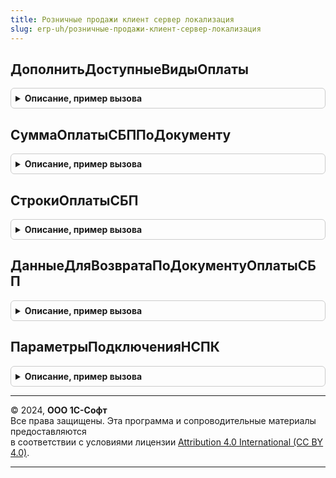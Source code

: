 ```yaml
---
title: Розничные продажи клиент сервер локализация
slug: erp-uh/розничные-продажи-клиент-сервер-локализация
---
```



## ДополнитьДоступныеВидыОплаты
<details style="margin: 1em 0; padding: 0.5em; border: 1px solid #ccc; border-radius: 6px;">

<summary style="font-weight: bold; cursor: pointer;">Описание, пример вызова</summary>

```bsl

// Дополняет колллекцию доступных видов оплат для вида документа
//
// Параметры:
//  Форма - ФормаКлиентскогоПриложения -
//  ДоступныеВидыОплаты - Структура -
//
Процедура ДополнитьДоступныеВидыОплаты(Форма, ДоступныеВидыОплаты) Экспорт
```

Пример вызова
```bsl
РозничныеПродажиКлиентСерверЛокализация.ДополнитьДоступныеВидыОплаты(Форма, ДоступныеВидыОплаты) 
```
</details>

## СуммаОплатыСБППоДокументу
<details style="margin: 1em 0; padding: 0.5em; border: 1px solid #ccc; border-radius: 6px;">

<summary style="font-weight: bold; cursor: pointer;">Описание, пример вызова</summary>

```bsl

//++ Локализация

// Возвращает сумму оплаты СБП по документу
//
// Параметры:
//  ОплатыПлатежнойКартой - ДанныеФормыКоллекция, ТаблицаЗначений, ТабличнаяЧасть - Оплаты платежной картой:
//  * ВидОплаты - ПеречислениеСсылка.ТипыПлатежнойСистемыККТ -
//  * Сумма - Число -
//  * СтатусОплатыСБП - ПеречислениеСсылка.ТипыСтатусовОплатыСБП -
//  ТолькоОплатаВыполнена - Булево - Истина - Выполнена
//
// Возвращаемое значение:
//  Число - сумма оплаты СБП по документу
//
Функция СуммаОплатыСБППоДокументу(ОплатыПлатежнойКартой, ТолькоОплатаВыполнена = Ложь) Экспорт
```

Пример вызова
```bsl
Результат = РозничныеПродажиКлиентСерверЛокализация.СуммаОплатыСБППоДокументу(ОплатыПлатежнойКартой, ТолькоОплатаВыполнена);
```
</details>

## СтрокиОплатыСБП
<details style="margin: 1em 0; padding: 0.5em; border: 1px solid #ccc; border-radius: 6px;">

<summary style="font-weight: bold; cursor: pointer;">Описание, пример вызова</summary>

```bsl

// Возвращает массив строк оплаты СБП по документу
//
// Параметры:
//  ОплатаПлатежнымиКартами - ДанныеФормыКоллекция, ТаблицаЗначений, ТабличнаяЧасть - Оплаты платежной картой:
//  * ВидОплаты - ПеречислениеСсылка.ТипыПлатежнойСистемыККТ -
//  * СтатусОплатыСБП - ПеречислениеСсылка.ТипыСтатусовОплатыСБП -
//  ТолькоОплатаВыполнена - Булево - Истина - Выполнена
//
// Возвращаемое значение:
//  Число - сумма оплаты СБП по документу
//
Функция СтрокиОплатыСБП(ОплатаПлатежнымиКартами, ТолькоОплатаВыполнена = Ложь) Экспорт
```

Пример вызова
```bsl
Результат = РозничныеПродажиКлиентСерверЛокализация.СтрокиОплатыСБП(ОплатаПлатежнымиКартами, ТолькоОплатаВыполнена);
```
</details>

## ДанныеДляВозвратаПоДокументуОплатыСБП
<details style="margin: 1em 0; padding: 0.5em; border: 1px solid #ccc; border-radius: 6px;">

<summary style="font-weight: bold; cursor: pointer;">Описание, пример вызова</summary>

```bsl

// Возвращает структуру данных используемых для для возврата по документу оплаты СБП.
//
// Возвращаемое значение:
//  Структура:
//   *ОснованиеПлатежа - ДокументСсылка -
//   *Партнер - СправочникСсылка.Партнеры -
//   *Сумма - Число -
//
Функция ДанныеДляВозвратаПоДокументуОплатыСБП() Экспорт
```

Пример вызова
```bsl
Результат = РозничныеПродажиКлиентСерверЛокализация.ДанныеДляВозвратаПоДокументуОплатыСБП() 
```
</details>

## ПараметрыПодключенияНСПК
<details style="margin: 1em 0; padding: 0.5em; border: 1px solid #ccc; border-radius: 6px;">

<summary style="font-weight: bold; cursor: pointer;">Описание, пример вызова</summary>

```bsl

// Возвращает структуру данных используемых для подключения к сервису НСПК.
//
// Возвращаемое значение:
//  Структура:
//	* АдресСервисаНСПК - Строка - Адрес сервиса НСПК
//	* КлючДоступаНСПК - Строка - Ключ доступа к НСПК
//	* ПараметрыПроксиНСПК - Структура:
//	   **Сервер - Строка
//	   **Порт - Строка
//	   **Пользователь - Строка
//	   **Пароль - Строка
//
Функция ПараметрыПодключенияНСПК() Экспорт
```

Пример вызова
```bsl
Результат = РозничныеПродажиКлиентСерверЛокализация.ПараметрыПодключенияНСПК() 
```
</details>

---

© 2024, **ООО 1С-Софт**  
Все права защищены. Эта программа и сопроводительные материалы предоставляются  
в соответствии с условиями лицензии [Attribution 4.0 International (CC BY 4.0)](https://creativecommons.org/licenses/by/4.0/legalcode).

---
